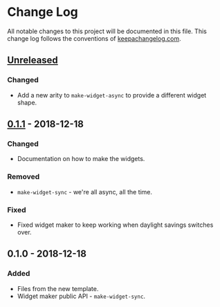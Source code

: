 # Change Log
All notable changes to this project will be documented in this file. This change log follows the conventions of [keepachangelog.com](http://keepachangelog.com/).

## [Unreleased]
### Changed
- Add a new arity to `make-widget-async` to provide a different widget shape.

## [0.1.1] - 2018-12-18
### Changed
- Documentation on how to make the widgets.

### Removed
- `make-widget-sync` - we're all async, all the time.

### Fixed
- Fixed widget maker to keep working when daylight savings switches over.

## 0.1.0 - 2018-12-18
### Added
- Files from the new template.
- Widget maker public API - `make-widget-sync`.

[Unreleased]: https://github.com/your-name/sparql-client/compare/0.1.1...HEAD
[0.1.1]: https://github.com/your-name/sparql-client/compare/0.1.0...0.1.1
